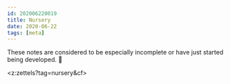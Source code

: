 ```yaml
---
id: 202006220019
title: Nursery
date: 2020-06-22
tags: [meta]
---
```


These notes are considered to be especially incomplete or have just started being developed. 🌱

<z:zettels?tag=nursery&cf>

